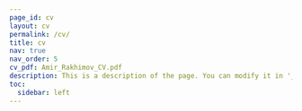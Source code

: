 ```yaml
---
page_id: cv
layout: cv
permalink: /cv/
title: cv
nav: true
nav_order: 5
cv_pdf: Amir_Rakhimov_CV.pdf
description: This is a description of the page. You can modify it in '_pages/cv.md'. You can also change or remove the top pdf download button.
toc:
  sidebar: left
---
```

